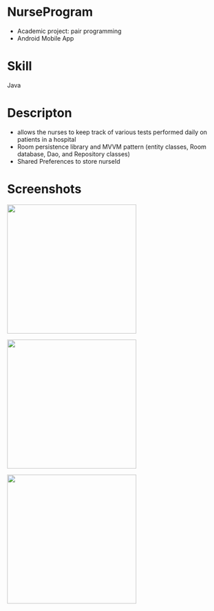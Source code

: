 # NurseProgram
- Academic project: pair programming
- Android Mobile App

Skill
=
Java

Descripton
=
- allows the nurses to keep track of various tests performed daily on patients in a hospital
- Room persistence library and MVVM pattern (entity classes, Room database, Dao, and Repository classes)
- Shared Preferences to store nurseId

Screenshots
=
<img src="https://user-images.githubusercontent.com/59883982/83423321-cc1eaa00-a3f8-11ea-849e-896bc5aa83a7.jpg" width="300"></img>

<img src="https://user-images.githubusercontent.com/59883982/83423327-cde86d80-a3f8-11ea-9dee-25e013258e89.jpg" width="300"></img>

<img src="https://user-images.githubusercontent.com/59883982/83423334-cf199a80-a3f8-11ea-8831-1ba40a50d165.jpg" width="300"></img>
